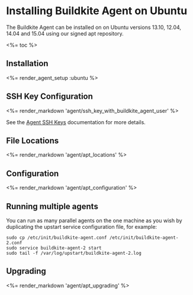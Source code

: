 # Installing Buildkite Agent on Ubuntu

The Buildkite Agent can be installed on on Ubuntu versions 13.10, 12.04, 14.04 and 15.04 using our signed apt repository.

<%= toc %>

## Installation

<%= render_agent_setup :ubuntu %>

## SSH Key Configuration

<%= render_markdown 'agent/ssh_key_with_buildkite_agent_user' %>

See the [Agent SSH Keys](/docs/agent/ssh-keys) documentation for more details.

## File Locations

<%= render_markdown 'agent/apt_locations' %>

## Configuration

<%= render_markdown 'agent/apt_configuration' %>

## Running multiple agents

You can run as many parallel agents on the one machine as you wish by duplicating the upstart service configuration file, for example:

```shell
sudo cp /etc/init/buildkite-agent.conf /etc/init/buildkite-agent-2.conf
sudo service buildkite-agent-2 start
sudo tail -f /var/log/upstart/buildkite-agent-2.log
```

## Upgrading

<%= render_markdown 'agent/apt_upgrading' %>
